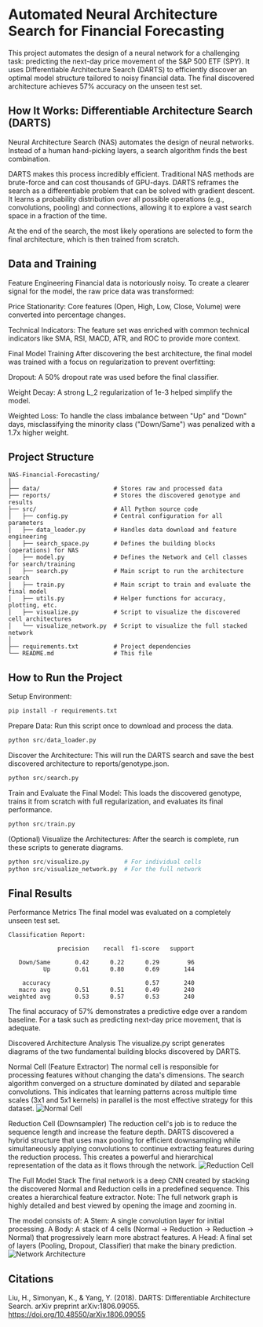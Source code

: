 # Automated Neural Architecture Search for Financial Forecasting
This project automates the design of a neural network for a challenging task: predicting the next-day price movement of the S&P 500 ETF (SPY). It uses Differentiable Architecture Search (DARTS) to efficiently discover an optimal model structure tailored to noisy financial data. The final discovered architecture achieves 57% accuracy on the unseen test set.

## How It Works: Differentiable Architecture Search (DARTS)
Neural Architecture Search (NAS) automates the design of neural networks. Instead of a human hand-picking layers, a search algorithm finds the best combination.

DARTS makes this process incredibly efficient. Traditional NAS methods are brute-force and can cost thousands of GPU-days. DARTS reframes the search as a differentiable problem that can be solved with gradient descent. It learns a probability distribution over all possible operations (e.g., convolutions, pooling) and connections, allowing it to explore a vast search space in a fraction of the time.

At the end of the search, the most likely operations are selected to form the final architecture, which is then trained from scratch.

## Data and Training
Feature Engineering
Financial data is notoriously noisy. To create a clearer signal for the model, the raw price data was transformed:

Price Stationarity: Core features (Open, High, Low, Close, Volume) were converted into percentage changes.

Technical Indicators: The feature set was enriched with common technical indicators like SMA, RSI, MACD, ATR, and ROC to provide more context.

Final Model Training
After discovering the best architecture, the final model was trained with a focus on regularization to prevent overfitting:

Dropout: A 50% dropout rate was used before the final classifier.

Weight Decay: A strong L_2 regularization of 1e-3 helped simplify the model.

Weighted Loss: To handle the class imbalance between "Up" and "Down" days, misclassifying the minority class ("Down/Same") was penalized with a 1.7x higher weight.
## Project Structure 
```
NAS-Financial-Forecasting/
│
├── data/                     # Stores raw and processed data
├── reports/                  # Stores the discovered genotype and results
├── src/                      # All Python source code
│   ├── config.py             # Central configuration for all parameters
│   ├── data_loader.py        # Handles data download and feature engineering
│   ├── search_space.py       # Defines the building blocks (operations) for NAS
│   ├── model.py              # Defines the Network and Cell classes for search/training
│   ├── search.py             # Main script to run the architecture search
│   ├── train.py              # Main script to train and evaluate the final model
│   ├── utils.py              # Helper functions for accuracy, plotting, etc.
│   ├── visualize.py          # Script to visualize the discovered cell architectures
│   └── visualize_network.py  # Script to visualize the full stacked network
│
├── requirements.txt          # Project dependencies
└── README.md                 # This file
```

## How to Run the Project 
Setup Environment:

```python
pip install -r requirements.txt
```



Prepare Data:
Run this script once to download and process the data.

```python
python src/data_loader.py
```



Discover the Architecture:
This will run the DARTS search and save the best discovered architecture to reports/genotype.json.

```python
python src/search.py
```



Train and Evaluate the Final Model:
This loads the discovered genotype, trains it from scratch with full regularization, and evaluates its final performance.

```python
python src/train.py
```



(Optional) Visualize the Architectures:
After the search is complete, run these scripts to generate diagrams.
```python
python src/visualize.py          # For individual cells
python src/visualize_network.py  # For the full network
```

## Final Results 
Performance Metrics
The final model was evaluated on a completely unseen test set.

```
Classification Report:

              precision    recall  f1-score   support

   Down/Same       0.42      0.22      0.29        96
          Up       0.61      0.80      0.69       144

    accuracy                           0.57       240
   macro avg       0.51      0.51      0.49       240
weighted avg       0.53      0.57      0.53       240

```

The final accuracy of 57% demonstrates a predictive edge over a random baseline. For a task such as predicting next-day price movement, that is adequate.

Discovered Architecture Analysis
The visualize.py script generates diagrams of the two fundamental building blocks discovered by DARTS.

Normal Cell (Feature Extractor)
The normal cell is responsible for processing features without changing the data's dimensions. The search algorithm converged on a structure dominated by dilated and separable convolutions. This indicates that learning patterns across multiple time scales (3x1 and 5x1 kernels) in parallel is the most effective strategy for this dataset.
![Normal Cell](src/reports/normal_cell.png "Normal Cell")

Reduction Cell (Downsampler)
The reduction cell's job is to reduce the sequence length and increase the feature depth. DARTS discovered a hybrid structure that uses max pooling for efficient downsampling while simultaneously applying convolutions to continue extracting features during the reduction process. This creates a powerful and hierarchical representation of the data as it flows through the network.
![Reduction Cell](src/reports/reduction_cell.png "Reduction Cell")

The Full Model Stack
The final network is a deep CNN created by stacking the discovered Normal and Reduction cells in a predefined sequence. This creates a hierarchical feature extractor.
Note: The full network graph is highly detailed and best viewed by opening the image and zooming in.

The model consists of:
A Stem: A single convolution layer for initial processing.
A Body: A stack of 4 cells (Normal -> Reduction -> Reduction -> Normal) that progressively learn more abstract features.
A Head: A final set of layers (Pooling, Dropout, Classifier) that make the binary prediction.
![Network Architecture](src/reports/full_network_architecture.png "Network Architecture")

## Citations 
Liu, H., Simonyan, K., & Yang, Y. (2018). DARTS: Differentiable Architecture Search. arXiv preprint arXiv:1806.09055. https://doi.org/10.48550/arXiv.1806.09055